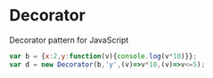 # Decorator
Decorator pattern for JavaScript
```javascript
var b = {x:2,y:function(v){console.log(v*10)}};
var d = new Decorator(b,'y',(v)=>v*10,(v)=>v<=5);
```
